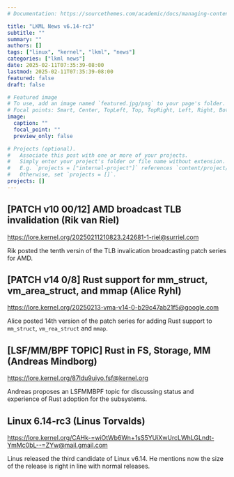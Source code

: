 ```yaml
---
# Documentation: https://sourcethemes.com/academic/docs/managing-content/

title: "LKML News v6.14-rc3"
subtitle: ""
summary: ""
authors: []
tags: ["linux", "kernel", "lkml", "news"]
categories: ["lkml news"]
date: 2025-02-11T07:35:39-08:00
lastmod: 2025-02-11T07:35:39-08:00
featured: false
draft: false

# Featured image
# To use, add an image named `featured.jpg/png` to your page's folder.
# Focal points: Smart, Center, TopLeft, Top, TopRight, Left, Right, BottomLeft, Bottom, BottomRight.
image:
  caption: ""
  focal_point: ""
  preview_only: false

# Projects (optional).
#   Associate this post with one or more of your projects.
#   Simply enter your project's folder or file name without extension.
#   E.g. `projects = ["internal-project"]` references `content/project/deep-learning/index.md`.
#   Otherwise, set `projects = []`.
projects: []
---
```


[PATCH v10 00/12] AMD broadcast TLB invalidation (Rik van Riel)
---------------------------------------------------------------

https://lore.kernel.org/20250211210823.242681-1-riel@surriel.com

Rik posted the tenth versin of the TLB invalication broadcasting patch series
for AMD.


[PATCH v14 0/8] Rust support for mm_struct, vm_area_struct, and mmap (Alice Ryhl)
---------------------------------------------------------------------------------

https://lore.kernel.org/20250213-vma-v14-0-b29c47ab21f5@google.com

Alice posted 14th version of the patch series for adding Rust support to
`mm_struct`, `vm_rea_struct` and `mmap`.


[LSF/MM/BPF TOPIC] Rust in FS, Storage, MM (Andreas Mindborg)
-------------------------------------------------------------

https://lore.kernel.org/87ldu9uiyo.fsf@kernel.org

Andreas proposes an LSFMMBPF topic for discussing status and experience of Rust
adoption for the subsystems.


Linux 6.14-rc3 (Linus Torvalds)
-------------------------------

https://lore.kernel.org/CAHk-=wiOtWb6Wn+1sS5YUiXwUrcLWhLGLndt-YmMc0bL--=ZYw@mail.gmail.com

Linus released the third candidate of Linux v6.14.  He mentions now the size of
the release is right in line with normal releases.
